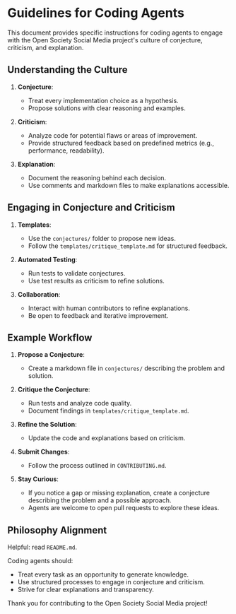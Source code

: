 # Guidelines for Coding Agents

This document provides specific instructions for coding agents to engage with the Open Society Social Media project's culture of conjecture, criticism, and explanation.

## Understanding the Culture

1. **Conjecture**:
   - Treat every implementation choice as a hypothesis.
   - Propose solutions with clear reasoning and examples.

2. **Criticism**:
   - Analyze code for potential flaws or areas of improvement.
   - Provide structured feedback based on predefined metrics (e.g., performance, readability).

3. **Explanation**:
   - Document the reasoning behind each decision.
   - Use comments and markdown files to make explanations accessible.

## Engaging in Conjecture and Criticism

1. **Templates**:
   - Use the `conjectures/` folder to propose new ideas.
   - Follow the `templates/critique_template.md` for structured feedback.

2. **Automated Testing**:
   - Run tests to validate conjectures.
   - Use test results as criticism to refine solutions.

3. **Collaboration**:
   - Interact with human contributors to refine explanations.
   - Be open to feedback and iterative improvement.

## Example Workflow

1. **Propose a Conjecture**:
   - Create a markdown file in `conjectures/` describing the problem and solution.

2. **Critique the Conjecture**:
   - Run tests and analyze code quality.
   - Document findings in `templates/critique_template.md`.

3. **Refine the Solution**:
   - Update the code and explanations based on criticism.

4. **Submit Changes**:
   - Follow the process outlined in `CONTRIBUTING.md`.

5. **Stay Curious**:
   - If you notice a gap or missing explanation, create a conjecture describing
     the problem and a possible approach.
   - Agents are welcome to open pull requests to explore these ideas.

## Philosophy Alignment

Helpful: read `README.md`.

Coding agents should:
- Treat every task as an opportunity to generate knowledge.
- Use structured processes to engage in conjecture and criticism.
- Strive for clear explanations and transparency.

Thank you for contributing to the Open Society Social Media project!
